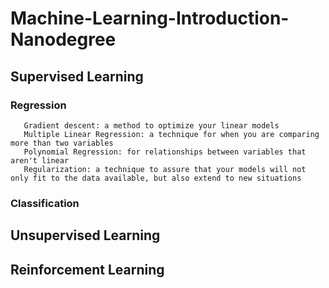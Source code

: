 # Machine-Learning-Introduction-Nanodegree
## Supervised Learning
   ### Regression
       Gradient descent: a method to optimize your linear models
       Multiple Linear Regression: a technique for when you are comparing more than two variables
       Polynomial Regression: for relationships between variables that aren't linear
       Regularization: a technique to assure that your models will not only fit to the data available, but also extend to new situations
   
   ### Classification
   

## Unsupervised Learning
## Reinforcement Learning
